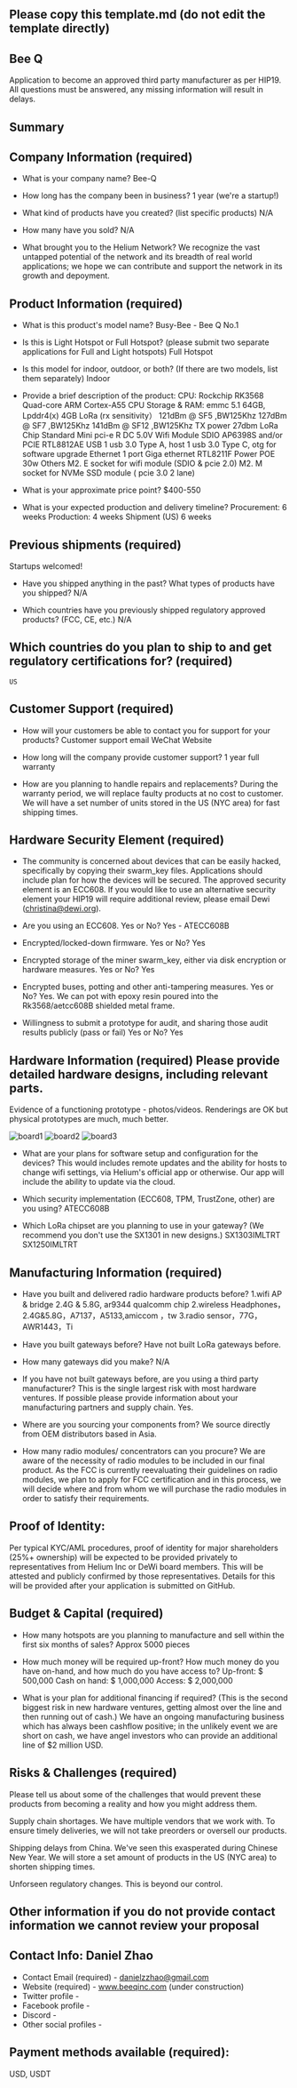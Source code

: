 ## Please copy this template.md (do not edit the template directly)
## Bee Q

Application to become an approved third party manufacturer as per HIP19. All questions must be answered, any missing information will result in delays.
## Summary

## Company Information (required)
* What is your company name?
	Bee-Q

* How long has the company been in business? 
	1 year (we're a startup!)

* What kind of products have you created? (list specific products)
	 N/A 

* How many have you sold? 
	N/A

* What brought you to the Helium Network? 
	We recognize the vast untapped potential of the network and its breadth of real world applications; we hope we can contribute and support the network in its growth and depoyment.

## Product Information (required)
* What is this product's model name? 
	Busy-Bee - Bee Q No.1

* Is this is Light Hotspot or Full Hotspot? (please submit two separate applications for Full and Light hotspots)
	Full Hotspot

* Is this model for indoor, outdoor, or both? (If there are two models, list them separately)
	Indoor

* Provide a brief description of the product:
	CPU: 
		Rockchip    RK3568  Quad-core ARM Cortex-A55 CPU
	Storage & RAM: 
		emmc 5.1 64GB, Lpddr4(x) 4GB
	LoRa (rx sensitivity）
		121dBm @ SF5 ,BW125Khz
		127dBm @ SF7 ,BW125Khz
		141dBm @ SF12 ,BW125Khz
	TX power
		27dbm
	LoRa Chip
		Standard Mini pci-e R
		DC 5.0V
	Wifi Module
		SDIO AP6398S and/or PCIE  RTL8812AE
	USB 
		1 usb 3.0 Type A, host
		1 usb 3.0 Type C, otg for software upgrade
	Ethernet
		1 port Giga ethernet RTL8211F
	Power
		POE 30w
	Others
		M2.   E socket   for  wifi module (SDIO & pcie 2.0)
		M2.  M socket   for  NVMe SSD module ( pcie 3.0 2 lane)

* What is your approximate price point? 
	$400-550
* What is your expected production and delivery timeline? 
	Procurement: 6 weeks
	Production: 4 weeks
	Shipment (US) 6 weeks

## Previous shipments (required)
Startups welcomed!
* Have you shipped anything in the past? What types of products have you shipped?
	N/A

* Which countries have you previously shipped regulatory approved products? (FCC, CE, etc.) 
	N/A

## Which countries do you plan to ship to and get regulatory certifications for? (required)
	US

## Customer Support (required)
* How will your customers be able to contact you for support for your products? 
	Customer support email
	WeChat
	Website

* How long will the company provide customer support? 
	1 year full warranty 

* How are you planning to handle repairs and replacements? 
	During the warranty period, we will replace faulty products at no cost to customer. We will have a set number of units stored in the US (NYC area) for fast shipping times.

## Hardware Security Element (required)
* The community is concerned about devices that can be easily hacked, specifically by copying their swarm_key files. Applications should include plan for how the devices will be secured. The approved security element is an ECC608. If you would like to use an alternative security element your HIP19 will require additional review, please email Dewi (christina@dewi.org).

* Are you using an ECC608. Yes or No?
	Yes - ATECC608B

* Encrypted/locked-down firmware. Yes or No? 
	Yes

* Encrypted storage of the miner swarm_key, either via disk encryption or hardware measures. Yes or No?
	Yes

* Encrypted buses, potting and other anti-tampering measures. Yes or No?
	Yes. We can pot with epoxy resin poured into the Rk3568/aetcc608B shielded metal frame.

* Willingness to submit a prototype for audit, and sharing those audit results publicly (pass or fail) Yes or No?
	Yes

## Hardware Information (required) Please provide detailed hardware designs, including relevant parts.
Evidence of a functioning prototype - photos/videos. Renderings are OK but physical prototypes are much, much better. 

![board1](hotspot-manufacturers/blob/patch-2/1.jpg)
![board2](hotspot-manufacturers/blob/patch-2/2.jpg)
![board3](hotspot-manufacturers/blob/patch-2/3.jpg)


* What are your plans for software setup and configuration for the devices?
This would includes remote updates and the ability for hosts to change wifi settings, via Helium's official app or otherwise. 
	Our	app will include the ability to update via the cloud. 

* Which security implementation (ECC608, TPM, TrustZone, other) are you using? 
	ATECC608B

* Which LoRa chipset are you planning to use in your gateway? (We recommend you don't use the SX1301 in new designs.) 
	SX1303IMLTRT   SX1250IMLTRT 


## Manufacturing Information (required)
* Have you built and delivered radio hardware products before?
	1.wifi AP & bridge 2.4G & 5.8G,  ar9344  qualcomm chip
	2.wireless Headphones，2.4G&5.8G，A7137，A5133,amiccom ，tw
	3.radio sensor，77G，AWR1443，Ti

* Have you built gateways before? 
	Have not built LoRa gateways before.

* How many gateways did you make? 
	N/A

* If you have not built gateways before, are you using a third party manufacturer? This is the single largest risk with most hardware ventures. If possible please provide information about your manufacturing partners and supply chain.
	Yes.

* Where are you sourcing your components from? 
	We source directly from OEM distributors based in Asia.

* How many radio modules/ concentrators can you procure? 
	We are aware of the necessity of radio modules to be included in our final product. As the FCC is currently reevaluating their guidelines on radio modules, we plan to apply for FCC certification and in this process, we will decide where and from whom we will purchase the radio modules in order to satisfy their requirements. 

## Proof of Identity:
Per typical KYC/AML procedures, proof of identity for major shareholders (25%+ ownership) will be expected to be provided privately to representatives from Helium Inc or DeWi board members. This will be attested and publicly confirmed by those representatives.
Details for this will be provided after your application is submitted on GitHub. 

## Budget & Capital (required)
* How many hotspots are you planning to manufacture and sell within the first six months of sales? 
	Approx 5000 pieces 

* How much money will be required up-front? How much money do you have on-hand, and how much do you have access to? 
	Up-front: $ 500,000
	Cash on hand: $ 1,000,000
	Access: $ 2,000,000

* What is your plan for additional financing if required? (This is the second biggest risk in new hardware ventures, getting almost over the line and then running out of cash.) 
	We have an ongoing manufacturing business which has always been cashflow positive; in the unlikely event we are short on cash, we have angel investors who can provide an additional line of $2 million USD.

## Risks & Challenges (required)
Please tell us about some of the challenges that would prevent these products from becoming a reality and how you might address them.

Supply chain shortages. We have multiple vendors that we work with. 
To ensure timely deliveries, we will not take preorders or oversell our products.

Shipping delays from China. We've seen this exasperated during Chinese New Year. We will store a set amount of products in the US (NYC area) to shorten shipping times.

Unforseen regulatory changes. This is beyond our control.

## Other information if you do not provide contact information we cannot review your proposal
## Contact Info: Daniel Zhao
* Contact Email (required) - danielzzhao@gmail.com
* Website (required) - www.beeqinc.com (under construction)
* Twitter profile -
* Facebook profile -
* Discord - 
* Other social profiles -


## Payment methods available (required):
USD, USDT

